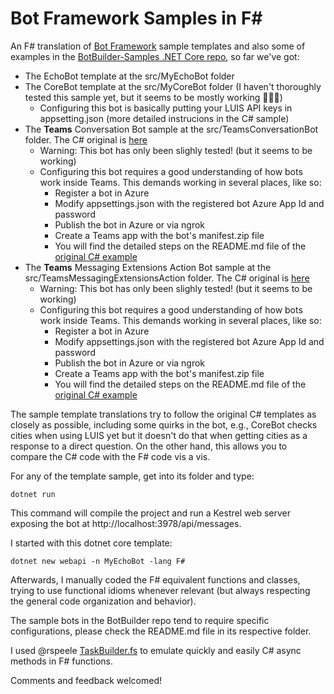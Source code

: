 # Bot Framework Samples in F#
An F# translation of [Bot Framework](https://dev.botframework.com/) sample templates and also some of examples in the [BotBuilder-Samples .NET Core repo](https://github.com/microsoft/BotBuilder-Samples/tree/main/samples/csharp_dotnetcore), so far we've got:

* The EchoBot template at the src/MyEchoBot folder
* The CoreBot template at the src/MyCoreBot folder (I haven't thoroughly tested this sample yet, but it seems to be mostly working 🤞🏽🙂)
  * Configuring this bot is basically putting your LUIS API keys in appsetting.json (more detailed instrucions in the C# sample)
* The **Teams** Conversation Bot sample at the src/TeamsConversationBot folder. The C# original is [here](https://github.com/microsoft/BotBuilder-Samples/tree/main/samples/csharp_dotnetcore/57.teams-conversation-bot)
  * Warning: This bot has only been slighly tested! (but it seems to be working)
  * Configuring this bot requires a good understanding of how bots work inside Teams. This demands working in several places, like so:
    *  Register a bot in Azure
    *  Modify appsettings.json with the registered bot Azure App Id and password
    *  Publish the bot in Azure or via ngrok
    *  Create a Teams app with the bot's manifest.zip file
    *  You will find the detailed steps on the README.md file of the [original C# example](https://github.com/microsoft/BotBuilder-Samples/tree/main/samples/csharp_dotnetcore/57.teams-conversation-bot)
 * The **Teams** Messaging Extensions Action Bot sample at the src/TeamsMessagingExtensionsAction folder. The C# original is [here](https://github.com/microsoft/BotBuilder-Samples/tree/main/samples/csharp_dotnetcore/51.teams-messaging-extensions-action)
   * Warning: This bot has only been slighly tested! (but it seems to be working)
    * Configuring this bot requires a good understanding of how bots work inside Teams. This demands working in several places, like so:
      *  Register a bot in Azure
      *  Modify appsettings.json with the registered bot Azure App Id and password
      *  Publish the bot in Azure or via ngrok
      *  Create a Teams app with the bot's manifest.zip file
      *  You will find the detailed steps on the README.md file of the [original C# example](https://github.com/microsoft/BotBuilder-Samples/tree/main/samples/csharp_dotnetcore/51.teams-messaging-extensions-action)
  
The sample template translations try to follow the original C# templates as closely as possible, including some quirks in the bot, e.g., CoreBot checks cities when using LUIS yet but it doesn't do that when getting cities as a response to a direct question. On the other hand, this allows you to compare the C# code with the F# code vis a vis.

For any of the template sample, get into its folder and type:

    dotnet run

This command will compile the project and run a Kestrel web server exposing the bot at http://localhost:3978/api/messages.

I started with this dotnet core template:

    dotnet new webapi -n MyEchoBot -lang F#

Afterwards, I manually coded the F# equivalent functions and classes, trying to use functional idioms whenever relevant (but always respecting the general code organization and behavior).

The sample bots in the BotBuilder repo tend to require specific configurations, please check the README.md file in its respective folder.

I used @rspeele [TaskBuilder.fs](https://github.com/rspeele/TaskBuilder.fs) to emulate quickly and easily C# async methods in F# functions.

Comments and feedback welcomed!
